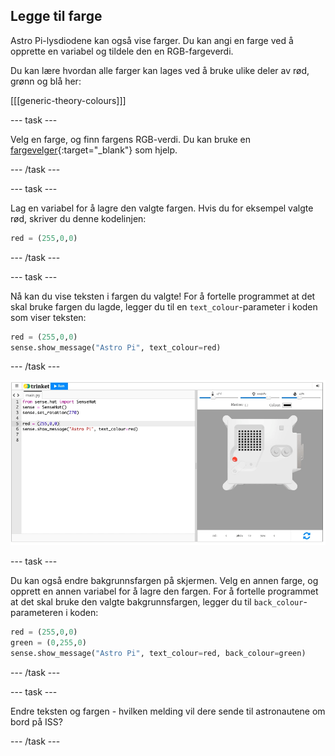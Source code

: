 ## Legge til farge

Astro Pi-lysdiodene kan også vise farger. Du kan angi en farge ved å opprette en variabel og tildele den en RGB-fargeverdi.

Du kan lære hvordan alle farger kan lages ved å bruke ulike deler av rød, grønn og blå her:

[[[generic-theory-colours]]]

--- task ---

Velg en farge, og finn fargens RGB-verdi. Du kan bruke en [fargevelger](https://www.w3schools.com/colors/colors_rgb.asp){:target="_blank"} som hjelp.

--- /task ---

--- task ---

Lag en variabel for å lagre den valgte fargen. Hvis du for eksempel valgte rød, skriver du denne kodelinjen:

```python
red = (255,0,0)
```

--- /task ---

--- task ---

Nå kan du vise teksten i fargen du valgte! For å fortelle programmet at det skal bruke fargen du lagde, legger du til en `text_colour`-parameter i koden som viser teksten:

```python
red = (255,0,0)
sense.show_message("Astro Pi", text_colour=red)
```

--- /task ---

![The Trinket Sense HAT emulator running a sample program which scrolls the text \"Astro Pi\" across the LED matrix using red letters](images/M0_2.gif)

--- task ---

Du kan også endre bakgrunnsfargen på skjermen. Velg en annen farge, og opprett en annen variabel for å lagre den fargen. For å fortelle programmet at det skal bruke den valgte bakgrunnsfargen, legger du til `back_colour`-parameteren i koden:

```python
red = (255,0,0)
green = (0,255,0)
sense.show_message("Astro Pi", text_colour=red, back_colour=green)
```

--- /task ---

--- task ---

Endre teksten og fargen - hvilken melding vil dere sende til astronautene om bord på ISS?

--- /task ---
